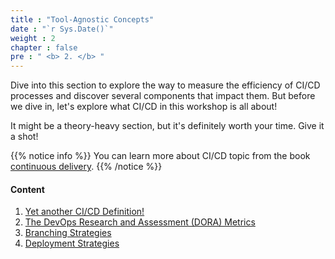 ```yaml
---
title : "Tool-Agnostic Concepts"
date : "`r Sys.Date()`"
weight : 2
chapter : false
pre : " <b> 2. </b> "
---
```


Dive into this section to explore the way to measure the efficiency of CI/CD processes and discover several components that impact them. But before we dive in, let's explore what CI/CD in this workshop is all about!

It might be a theory-heavy section, but it's definitely worth your time. Give it a shot!

{{% notice info %}}
You can learn more about CI/CD topic from the book [continuous delivery](https://www.amazon.co.uk/Grokking-Continuous-Delivery-Christie-Wilson/dp/1617298255).
{{% /notice %}}

#### Content

1. [Yet another CI/CD Definition!](1-cicd-definition)
2. [The DevOps Research and Assessment (DORA) Metrics](2-dora-metrics)
3. [Branching Strategies](3-branching-strategies)
4. [Deployment Strategies](4-deployment-strategies)


